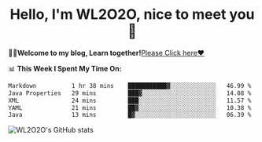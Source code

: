 <h1 align = "center">Hello, I'm WL2O2O, nice to meet you 👋</h1>

🧑‍💻**Welcome to my blog, Learn together!**[Please Click here❤️](https://wl2o2o.github.io)

📊 **This Week I Spent My Time On:**
<!--START_SECTION:waka-->

```txt
Markdown          1 hr 38 mins    ███████████▓░░░░░░░░░░░░░   46.99 %
Java Properties   29 mins         ███▓░░░░░░░░░░░░░░░░░░░░░   14.08 %
XML               24 mins         ███░░░░░░░░░░░░░░░░░░░░░░   11.57 %
YAML              21 mins         ██▓░░░░░░░░░░░░░░░░░░░░░░   10.38 %
Java              13 mins         █▓░░░░░░░░░░░░░░░░░░░░░░░   06.39 %
```

<!--END_SECTION:waka-->

![WL2O2O's GitHub stats](https://github-readme-stats.vercel.app/api?username=wl2o2o&show_icons=true)


<!--
**WL2O2O/WL2O2O** is a ✨ _special_ ✨ repository because its `README.md` (this file) appears on your GitHub profile.

Here are some ideas to get you started:

- 🔭 I’m currently working on ...
- 🌱 I’m currently learning ...
- 👯 I’m looking to collaborate on ...
- 🤔 I’m looking for help with ...
- 💬 Ask me about ...
- 📫 How to reach me: ...
- 😄 Pronouns: ...
- ⚡ Fun fact: ...
-->
